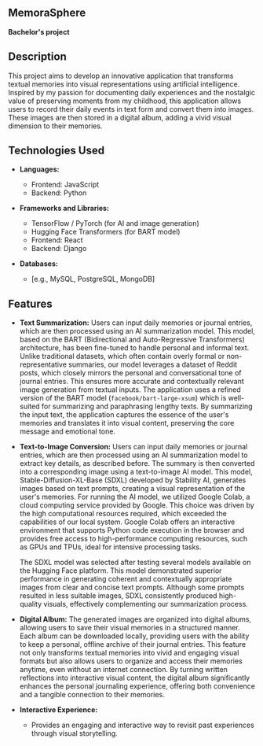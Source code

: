 ## MemoraSphere

**Bachelor's project**

## Description

This project aims to develop an innovative application that transforms textual memories into visual representations using artificial intelligence.
Inspired by my passion for documenting daily experiences and the nostalgic value of preserving moments from my childhood, this application allows users to record their daily events in text form and convert them into images. These images are then stored in a digital album, adding a vivid visual dimension to their memories.

## Technologies Used

- **Languages:**
  - Frontend: JavaScript
  - Backend: Python

- **Frameworks and Libraries:**
  - TensorFlow / PyTorch (for AI and image generation)
  - Hugging Face Transformers (for BART model)
  - Frontend: React
  - Backend: Django

- **Databases:**
  - [e.g., MySQL, PostgreSQL, MongoDB]

## Features

- **Text Summarization:**
  Users can input daily memories or journal entries, which are then processed using an AI summarization model. This model, based on the BART (Bidirectional and Auto-Regressive Transformers) architecture, has been fine-tuned to handle personal and informal text.
  Unlike traditional datasets, which often contain overly formal or non-representative summaries, our model leverages a dataset of Reddit posts, which closely mirrors the personal and conversational tone of journal entries. This ensures more accurate and contextually relevant image generation from textual inputs.
  The application uses a refined version of the BART model  (`facebook/bart-large-xsum`) which is well-suited for summarizing and paraphrasing lengthy texts. By summarizing the input text, the application captures the essence of the user's memories and translates it into visual content, preserving the core message and emotional tone.

- **Text-to-Image Conversion:**
  Users can input daily memories or journal entries, which are then processed using an AI summarization model to extract key details, as described before. The summary is then converted into a corresponding image using a text-to-image AI model.
  This model, Stable-Diffusion-XL-Base (SDXL) developed by Stability AI, generates images based on text prompts, creating a visual representation of the user's memories.
  For running the AI model, we utilized Google Colab, a cloud computing service provided by Google. This choice was driven by the high computational resources required, which exceeded the capabilities of our local system. Google Colab offers an interactive environment that supports Python code execution in the browser and provides free access to high-performance computing resources, such as GPUs and TPUs, ideal for intensive processing tasks.

  The SDXL model was selected after testing several models available on the Hugging Face platform. This model demonstrated superior performance in generating coherent and contextually appropriate images from clear and concise text prompts. Although some prompts resulted in less suitable images, SDXL consistently produced high-quality visuals, effectively complementing our summarization process.

- **Digital Album:**
  The generated images are organized into digital albums, allowing users to save their visual memories in a structured manner. Each album can be downloaded locally, providing users with the ability to keep a personal, offline archive of their journal entries. This feature not only transforms textual memories into vivid and engaging visual formats but also allows users to organize and access their memories anytime, even without an internet connection. By turning written reflections into interactive visual content, the digital album significantly enhances the personal journaling experience, offering both convenience and a tangible connection to their memories.

- **Interactive Experience:**
  - Provides an engaging and interactive way to revisit past experiences through visual storytelling.
